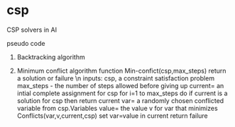 
# csp
CSP solvers in AI

pseudo code

1. Backtracking algorithm

2. Minimum conflict algorithm
 function Min-confict(csp,max_steps) return a solution or failure \n
 inputs: csp, a constraint satisfaction problem
 max_steps - the number of steps allowed before giving up
 current= an intial complete assignment for csp
 for i=1 to max_steps do
  	if current is a solution for csp then return current
	var= a randomly chosen conflicted variable from csp.Variables
	value= the value v for var that minimizes Conflicts(var,v,current,csp)
	set var=value in current
return failure	

